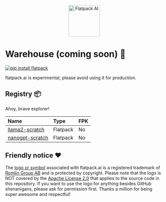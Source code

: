 <div align="center">
  <img src="https://raw.githubusercontent.com/romlingroup/flatpack-ai/main/client/static/images/flatpack_ai_logo.svg" width="100" height="100" alt="Flatpack AI">
</div>

# Warehouse (coming soon) 👀

[![pip install flatpack](https://img.shields.io/badge/pip%20install-flatpack-5865f2)](https://pypi.org/project/flatpack/)

flatpack.ai is experimental; please avoid using it for production.

## Registry 📦

Ahoy, brave explorer!

| Name                                                                                              | Type     | FPK |
|:--------------------------------------------------------------------------------------------------|:---------|:----|
| [llama2-scratch](https://github.com/romlingroup/flatpack-ai/tree/main/warehouse/llama2-scratch)   | Flatpack | No  |
| [nanogpt-scratch](https://github.com/romlingroup/flatpack-ai/tree/main/warehouse/nanogpt-scratch) | Flatpack | No  |

## Friendly notice ❤️

The [logo or symbol](https://github.com/romlingroup/flatpack-ai/blob/main/client/static/images/flatpack_ai_logo.svg)
associated with flatpack.ai is a registered trademark of [Romlin Group AB](https://romlin.com) and is protected by
copyright. Please note that
the logo is NOT covered by the [Apache License 2.0](https://www.apache.org/licenses/LICENSE-2.0) that applies to the
source code in this repository. If you want to use the logo for anything besides GitHub shenanigans, please ask for
permission first. Thanks a million for being super awesome and respectful!